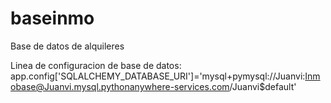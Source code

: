 # baseinmo
Base de datos de alquileres

Linea de configuracion de base de datos:
app.config['SQLALCHEMY_DATABASE_URI']='mysql+pymysql://Juanvi:Inmobase@Juanvi.mysql.pythonanywhere-services.com/Juanvi$default'

